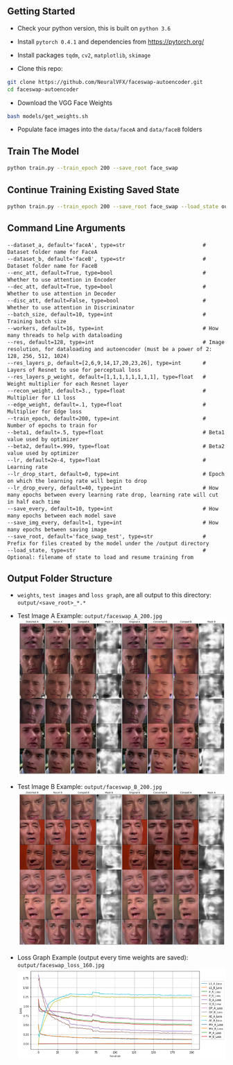 
## Getting Started
- Check your python version, this is built on `python 3.6`
- Install `pytorch 0.4.1` and dependencies from https://pytorch.org/
- Install packages `tqdm`, `cv2`, `matplotlib`, `skimage`

- Clone this repo:
```bash
git clone https://github.com/NeuralVFX/faceswap-autoencoder.git
cd faceswap-autoencoder
```

- Download the VGG Face Weights
```bash
bash models/get_weights.sh
```

- Populate face images into the `data/faceA` and `data/faceB` folders

## Train The Model
```bash
python train.py --train_epoch 200 --save_root face_swap
```

## Continue Training Existing Saved State
```bash
python train.py --train_epoch 200 --save_root face_swap --load_state output/face_swap_10.json
```

## Command Line Arguments
```              
--dataset_a, default='faceA', type=str                         # Dataset folder name for FaceA
--dataset_b, default='faceB', type=str                         # Dataset folder name for FaceB
--enc_att, default=True, type=bool                             # Whether to use attention in Encoder 
--dec_att, default=True, type=bool                             # Whether to use attention in Decoder
--disc_att, default=False, type=bool                           # Whether to use attention in Discriminator
--batch_size, default=10, type=int                             # Training batch size
--workers, default=16, type=int                                # How many threads to help with dataloading
--res, default=128, type=int                                   # Image resolution, for dataloading and autoencoder (must be a power of 2: 128, 256, 512, 1024)
--res_layers_p, default=[2,6,9,14,17,20,23,26], type=int       # Layers of Resnet to use for perceptual loss
--res_layers_p_weight, default=[1,1,1,1,1,1,1,1], type=float   # Weight multiplier for each Resnet layer 
--recon_weight, default=3., type=float                         # Multiplier for L1 loss
--edge_weight, default=.1, type=float                          # Multiplier for Edge loss
--train_epoch, default=200, type=int                           # Number of epochs to train for
--beta1, default=.5, type=float                                # Beta1 value used by optimizer
--beta2, default=.999, type=float                              # Beta2 value used by optimizer
--lr, default=2e-4, type=float                                 # Learning rate
--lr_drop_start, default=0, type=int                           # Epoch on which the learning rate will begin to drop
--lr_drop_every, default=40, type=int                          # How many epochs between every learning rate drop, learning rate will cut in half each time
--save_every, default=10, type=int                             # How many epochs between each model save
--save_img_every, default=1, type=int                          # How many epochs between saving image
--save_root, default='face_swap_test', type=str                # Prefix for files created by the model under the /output directory
--load_state, type=str                                         # Optional: filename of state to load and resume training from
```

## Output Folder Structure

- `weights`, `test images` and `loss graph`, are all output to this directory: `output/<save_root>_*.*`

- Test Image A Example: `output/faceswap_A_200.jpg`
![](examples/AtoB.png)
- Test Image B Example: `output/faceswap_B_200.jpg`
![](examples/BtoA.png)

- Loss Graph Example (output every time weights are saved): `output/faceswap_loss_160.jpg`
![](examples/loss_plot.png)

